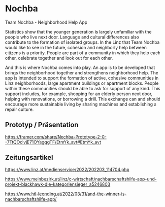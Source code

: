 # Nochba
Team Nochba - Neighborhood Help App

Statistics show that the younger generation is largely unfamiliar with the people who live next door. Language and cultural differences also contribute to the formation of isolated groups. In the Linz that Team Nochba would like to see in the future, cohesion and neighborly help between citizens is a priority. People are part of a community in which they help each other, celebrate together and look out for each other.

And this is where Nochba comes into play. An app is to be developed that brings the neighborhood together and strengthens neighborhood help. The app is intended to support the formation of active, cohesive communities in Linz neighborhoods, large apartment buildings or apartment blocks. People within these communities should be able to ask for support of any kind. This support includes, for example, shopping for an elderly person next door, helping with renovations, or borrowing a drill. This exchange can and should encourage more sustainable living by sharing machines and establishing a repair culture.

## Prototyp / Präsentation
https://framer.com/share/Nochba-Prototype-2-0--7TtQOclvjE71OYagqgTF/EtmYk_avt#EtmYk_avt


## Zeitungsartikel
https://www.linz.at/medienservice/2022/202203_114704.php

https://www.meinbezirk.at/linz/c-wirtschaft/nachbarschaftshilfe-app-und-projekt-blackhawk-die-kategoriensieger_a5246803

https://www.htl-leonding.at/2022/03/31/and-the-winner-is-nachbarschaftshilfe-app/
